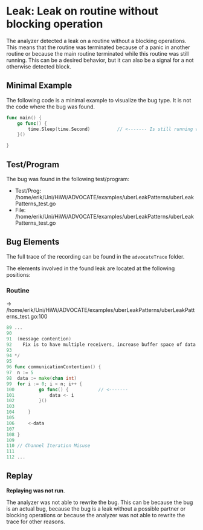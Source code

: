 # Leak: Leak on routine without blocking operation

The analyzer detected a leak on a routine without a blocking operations.
This means that the routine was terminated because of a panic in another routine or because the main routine terminated while this routine was still running.
This can be a desired behavior, but it can also be a signal for a not otherwise detected block.

## Minimal Example
The following code is a minimal example to visualize the bug type. It is not the code where the bug was found.

```go
func main() {
    go func() {
        time.Sleep(time.Second)          // <------- Is still running when main routine terminates
    }()

}
```

## Test/Program
The bug was found in the following test/program:

- Test/Prog: /home/erik/Uni/HiWi/ADVOCATE/examples/uberLeakPatterns/uberLeakPatterns_test.go
- File: /home/erik/Uni/HiWi/ADVOCATE/examples/uberLeakPatterns/uberLeakPatterns_test.go

## Bug Elements
The full trace of the recording can be found in the `advocateTrace` folder.

The elements involved in the found leak are located at the following positions:

###  Routine
-> /home/erik/Uni/HiWi/ADVOCATE/examples/uberLeakPatterns/uberLeakPatterns_test.go:100
```go
89 ...
90 
91  (message contention)
92    Fix is to have multiple receivers, increase buffer space of data channel, ...
93 
94 */
95 
96 func communicationContention() {
97 	n := 5
98 	data := make(chan int)
99 	for i := 0; i < n; i++ {
100 		go func() {           // <-------
101 			data <- i
102 		}()
103 
104 	}
105 
106 	<-data
107 
108 }
109 
110 // Channel Iteration Misuse
111 
112 ...
```


## Replay


**Replaying was not run**.

The analyzer was not able to rewrite the bug.
This can be because the bug is an actual bug, because the bug is a leak without a possible partner or blocking operations or because the analyzer was not able to rewrite the trace for other reasons.

